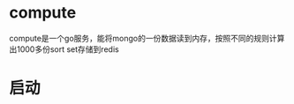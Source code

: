 compute
=================
compute是一个go服务，能将mongo的一份数据读到内存，按照不同的规则计算出1000多份sort set存储到redis


启动
=======
